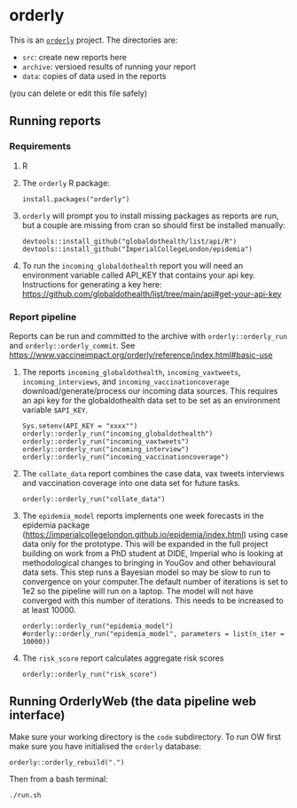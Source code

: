 # orderly

This is an [`orderly`](https://github.com/vimc/orderly) project. The directories are:

* `src`: create new reports here
* `archive`: versioed results of running your report
* `data`: copies of data used in the reports

(you can delete or edit this file safely)

## Running reports

### Requirements

1. R
1. The `orderly` R package:
    ```
   install.packages("orderly")
   ```

1. `orderly` will prompt you to install missing packages as reports are run,
   but a couple are missing from cran so should first be installed manually:
    ```
    devtools::install_github("globaldothealth/list/api/R")
    devtools::install_github("ImperialCollegeLondon/epidemia")
    ```

1. To run the `incoming_globaldothealth` report you will need an environment variable called API_KEY
   that contains your api key. Instructions for generating a key
   here: https://github.com/globaldothealth/list/tree/main/api#get-your-api-key

### Report pipeline

Reports can be run and committed to the archive with `orderly::orderly_run` and `orderly::orderly_commit`.
See https://www.vaccineimpact.org/orderly/reference/index.html#basic-use

1. The reports `incoming_globaldothealth`, `incoming_vaxtweets`, `incoming_interviews`, and `incoming_vaccinationcoverage` download/generate/process our incoming data sources.  This requires an api key for
   the globaldothealth data set to be set as an environment variable `$API_KEY`.

   ```
   Sys.setenv(API_KEY = "xxxx"")
   orderly::orderly_run("incoming_globaldothealth")
   orderly::orderly_run("incoming_vaxtweets")
   orderly::orderly_run("incoming_interview")
   orderly::orderly_run("incoming_vaccinationcoverage")
   ```

1. The `collate_data` report combines the case data, vax tweets interviews and vaccination coverage into one data set for future tasks.
   ```
   orderly::orderly_run("collate_data")
   ```
   
1. The `epidemia_model` reports implements one week forecasts in the epidemia package (https://imperialcollegelondon.github.io/epidemia/index.html) using case data only for the prototype.  This will be expanded in the full project building on work from a PhD student at DIDE, Imperial who is looking at methodological changes to bringing in YouGov and other behavioural data sets.
   This step runs a Bayesian model so may be slow to run to convergence on your computer.The default number of iterations is set to 1e2 so the pipeline will run on a laptop. The model will not have converged with this number of iterations. This needs to be increased to at least 10000.
   ```
   orderly::orderly_run("epidemia_model")
   #orderly::orderly_run("epidemia_model", parameters = list(n_iter = 10000))
   ```
   
1. The `risk_score` report calculates aggregate risk scores
   ```
   orderly::orderly_run("risk_score")
   ```

## Running OrderlyWeb (the data pipeline web interface)

Make sure your working directory is the `code` subdirectory.
To run OW first make sure you have initialised the `orderly` database:

    orderly::orderly_rebuild(".")

Then from a bash terminal:

   ```
   ./run.sh
   ```
